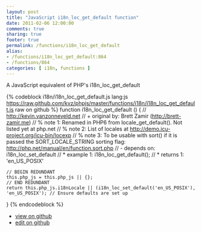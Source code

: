 ```yaml
---
layout: post
title: "JavaScript i18n_loc_get_default function"
date: 2011-02-06 12:00:00
comments: true
sharing: true
footer: true
permalink: /functions/i18n_loc_get_default
alias:
- /functions/i18n_loc_get_default:864
- /functions/864
categories: [ i18n, functions ]
---
```

A JavaScript equivalent of PHP's i18n_loc_get_default
<!-- more -->
{% codeblock i18n/i18n_loc_get_default.js lang:js https://raw.github.com/kvz/phpjs/master/functions/i18n/i18n_loc_get_default.js raw on github %}
function i18n_loc_get_default () {
    // http://kevin.vanzonneveld.net
    // +   original by: Brett Zamir (http://brett-zamir.me)
    // %          note 1: Renamed in PHP6 from locale_get_default(). Not listed yet at php.net
    // %          note 2: List of locales at http://demo.icu-project.org/icu-bin/locexp
    // %          note 3: To be usable with sort() if it is passed the SORT_LOCALE_STRING sorting flag: http://php.net/manual/en/function.sort.php
    // -    depends on: i18n_loc_set_default
    // *     example 1: i18n_loc_get_default();
    // *     returns 1: 'en_US_POSIX'

    // BEGIN REDUNDANT
    this.php_js = this.php_js || {};
    // END REDUNDANT
    return this.php_js.i18nLocale || (i18n_loc_set_default('en_US_POSIX'), 'en_US_POSIX'); // Ensure defaults are set up
}
{% endcodeblock %}
<ul>
 <li><a href="https://github.com/kvz/phpjs/blob/master/functions/i18n/i18n_loc_get_default.js">view on github</a></li>
 <li><a href="https://github.com/kvz/phpjs/edit/master/functions/i18n/i18n_loc_get_default.js">edit on github</a></li>
</ul>
